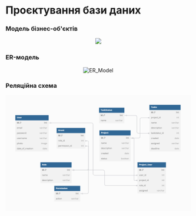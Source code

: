 # Проєктування бази даних

### Модель бізнес-об'єктів 
<div style="text-align: center; margin: 5px 0px 20px;">
  <img src="https://www.plantuml.com/plantuml/png/XPRDZjem58NtVWgBsOqc213XfwggOMZfTjIVDJA93Mv3ChADghvz4pjrVSA5pYA3xdVid7jzZ7YsJXXtELUiaifnrt2ZZoV7IsrauNHJCoPhfzrl_jrAmn_ocLhcixGsxXvxNV878PGI0fWy2rsHv4rO-winzB9B-wZ5MT8hJurhI58A9_UDsXT6Yivx534mcfNPer_04ezGZFP03Cwm7an1aV8JUPpggsb-oCBnXydYe0vgK1xt__rurr8fTQK8Ow9PAMrXz5iO1ItnrkJDtQqJxc8ZPOIlhgU_UWQkA0AUK82E4A8VO76KNvfAjdCiyiMXJ6lZaCsoL0hAtYC1KekHCq_wThsCnKsm1kiJD1Xjk4wxtSVbP48WRthN_cqs50rHlYU1wDnMTTR-8n7MwcCj_sbOIY41eSOefxG8lP8woYqjGh-4YlcXZwPFqn5_dsLyD7bw757xtDLq9ku9-3j-4fQRzD2_2VlpQt-NDjFjRBsw9lx8j_cdbys6W26jFMO9wCUHQDbWsP23gzQGMixpnHoAVVosa-qBr25L50ysAGAtYX8aCw9u_6AW88IKUhSeArr7Ps60E3lBi4E2XUwmYfqXnAw0GKS0e1iWq4b2RgKsu13767rI4D_dcl0UGXdR2F6s6ALNQSxQMd-uqtcRgFKryQ4g2YbNAm8A_tCZ2bY2uesF9NQzSA28pZuRKRisvFbQvbD6tzwW2OCAdqCzopu4RR9nApjs4ikUPLrUpjKV" 
       width="700px">
</div>

### ER-модель
<div style="text-align: center; margin: 5px 0px 20px;">
  <img src="https://www.plantuml.com/plantuml/png/bLFVQzim47xtNt5eBzjeJBEd4KAesuJEi2mbSSPWZA3PrrIBBGL9fdG__lV95wKHMWphszrtf_i-VtU-CfPhspPrOdP2xhdc3PGrDoQpLellhSMyL78bVY9S1YrILMXm3-z3K7Evys22qWhx16njK3FW1he0VYK0GE56L322zJgV4eGD5xK3FcVBcm_Pah2zK_6eT1N1hNijUODnzuEooc7vFBkT4L9nYnjrloarSYkKTCKYdyzMHJQ_I_wS9DvfzGDBIofzx8NwBD9wXjoPKMgnzonXXSYn2ha9TxRRrZZuUh7u6AfPgXf9IXTu7MVvYzcN8YRtS3UFbWZgKQA6yHXUtroyogRJuVMxDp2P-2gl6Y5xgsxlXnDGvoOaXz5f-dj2KXsraCPoMUBYFg79VSLmS4zBl9pDynrveCjZTyBZYjPm71CNYFfVb1iZjX93s5bAdEmoJTyo60mcm8Rfa8M2N3jZYGV-kvC0tp8U3FoxeodiWHlGBcOdKmfkTeRSe2ZseVUBNto-D7zrFDNPf_NyAriYhvxO1R1SEewjHcEwRAeaiczzDn-v6h7pgXOIe_-ptqVwQ6yDYxSIzpoJMiM2iqBT25THacmyfMUzv6LaJV2_tcekBGsXoB_lEcY1yLfzrmYSzkGGnzf3DIFOTZqckK9PjKtz5m00" 
       width="700px" 
       alt="ER_Model">
</div>

### Реляційна схема
<div style="text-align: center; margin: 5px 0px 20px;">
  <img src="design-images/rel-schema.png"
       width="700px" 
       alt="Relational_schema">
</div>

